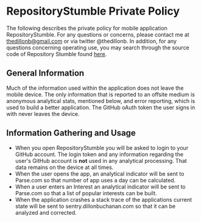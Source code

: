 # RepositoryStumble Private Policy

The following describes the private policy for mobile application RepositoryStumble. For any questions or concerns, please contact me at thedillonb@gmail.com or via twitter @thedillonb. In addition, for any questions concerning operating use, you may search through the source code of Repository Stumble found [here](https://github.com/thedillonb/RepoStumble).

## General Information

Much of the information used within the application does not leave the mobile device. The only information that is reported to an offsite medium is anonymous analytical stats, mentioned below, and error reporting, which is used to build a better application. The GitHub oAuth token the user signs in with never leaves the device.


## Information Gathering and Usage

* When you open RepositoryStumble you will be asked to login to your GitHub account. The login token and any information regarding the user's GitHub account is **not** used in any analytical processing. That data remains on the device at all times.
* When the user opens the app, an analytical indicator will be sent to Parse.com so that number of app uses a day can be calculated.
* When a user enters an Interest an analytical indicator will be sent to Parse.com so that a list of popular interests can be built.
* When the application crashes a stack trace of the applications current state will be sent to sentry.dillonbuchanan.com so that it can be analyzed and corrected.
